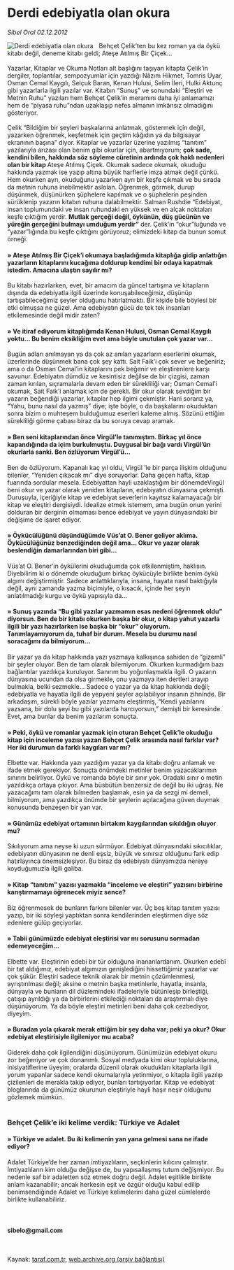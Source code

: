# Derdi edebiyatla olan okura

*Sibel Oral 02.12.2012*

<div class="yazi"><img align="left" alt="Derdi edebiyatla olan okura" border="0" src="http://www.taraf.com.tr/fotoraflar/makaleler/derdi-edebiyatla-olan-okura_2260_orijinal.jpg" style="border-right-width:10px; border-color:#FFFFFF"/>Behçet Çelik’ten bu kez roman ya da öykü kitabı değil, deneme kitabı geldi; Ateşe Atılmış Bir Çiçek...<br/><br/>Yazarlar, Kitaplar ve Okuma Notları alt başlığını taşıyan kitapta Çelik’in dergiler, toplantılar, sempozyumlar için yazdığı Nâzım Hikmet, Tomris Uyar, Osman Cemal Kaygılı, Selçuk Baran, Kenan Hulusi, Selim İleri, Hulki Aktunç gibi yazarlarla ilgili yazılar var. Kitabın “Sunuş” ve sonundaki “Eleştiri ve Metnin Ruhu” yazıları hem Behçet Çelik’in meramını daha iyi anlamamızı hem de “piyasa ruhu”ndan uzaklaşıp nefes almanın imkânsız olmadığını gösteriyor.<br/><br/>Çelik “Bildiğim bir şeyleri başkalarına anlatmak, göstermek için değil, yazarken öğrenmek, keşfetmek için geçtim kâğıdın ya da bilgisayar ekranının başına” diyor. Kitaplar ve yazarlar üzerine yazılmış “tanıtım” yazılarıyla arızası olan benim gibi okurlar için, abartmıyorum; <strong>çok sade, kendini bilen, hakkında söz söyleme cüretinin ardında çok haklı nedenleri olan bir kitap </strong>Ateşe Atılmış Çiçek. Okumak sadece okumak, okuduğu hakkında yazmak ise yazıp altına büyük harflerle imza atmak değil çünkü. Hem okurken ayrı, okuduğunu yazarken ayrı bir keşfe çıkmak ve bu sırada da metnin ruhuna inebilmektir aslolan. Öğrenmek, görmek, durup düşünmek, düşünürken şüphelere kapılmak ve o şüphelerin peşinden sürüklenip yazarın kitabın ruhuna dalabilmektir. Salman Rushdie “Edebiyat, insan toplumundaki ve insan ruhundaki en yüksek ve en alçak noktaları keşfe çıktığım yerdir. <strong>Mutlak gerçeği değil, öykünün, düş gücünün ve yüreğin gerçeğini bulmayı umduğum yerdir”</strong> der. Çelik’in “okur”luğunda ve “yazar”lığında bu keşfe çıktığını görüyoruz; elimizdeki kitap da bunun somut örneği.<br/>
<h4>» Ateşe Atılmış Bir Çiçek’i okumaya başladığımda kitaplığa gidip anlattığın yazarların kitaplarını kucağıma doldurup kendimi bir odaya kapatmak istedim. Amacına ulaştın sayılır mı?</h4>Bu kitabı hazırlarken, evet, bir amacım da güncel tartışma ve kitapların dışında da edebiyatla ilgili üzerinde konuşabileceğimiz, düşünüp tartışabileceğimiz şeyler olduğunu hatırlatmaktı. Bir kişide bile böylesi bir etki olmuşsa ne güzel. Ama edebiyatın gücü de tek tek insanları etkilemesinde değil midir zaten?<br/>
<h4>» Ve itiraf ediyorum kitaplığımda Kenan Hulusi, Osman Cemal Kaygılı yoktu... Bu benim eksikliğim evet ama böyle unutulan çok yazar var...</h4>Bugün adları anılmayan ya da çok az anılan yazarların eserlerini okumak, üzerlerinde düşünmek bana çok şey kattı. Sait Faik’i çok sever ve beğeniriz; ama o da Osman Cemal’in kitaplarını pek beğenir ve eleştirenlere karşı savunur. Edebiyatın dümdüz ve kesintisiz değilse de bir çizgisi, zaman zaman kırılan, sıçramalarla devam eden bir sürekliliği var; Osman Cemal’i okumak, Sait Faik’i anlamak için de gerekli. Bir okur olarak sevdiğim bir yazarın beğendiği yazarlar, kitaplar hep ilgimi çekmiştir. Hani sorarız ya, “Yahu, bunu nasıl da yazmış” diye; işte böyle, o da başkalarını okuduktan sonra bizim o muhteşem bulduğumuz eserleri kaleme almış. Sözünü ettiğim sürekliliği görme çabası biraz da bu soruya cevap aramak.<br/>
<h4>» Ben seni kitaplarından önce Virgül’le tanımıştım. Birkaç yıl önce kapandığında da içim burkulmuştu. Duygusal bir bağı vardı Virgül’ün okurlarla sanki. Ben özlüyorum Virgül’ü...</h4>Ben de özlüyorum. Kapanalı kaç yıl oldu, Virgül ’le bir parça ilişkim olduğunu bilenler, “Yeniden çıkacak mı” diye soruyorlar. Daha geçen hafta, kitap fuarında sordular mesela. Edebiyattan hayli uzaklaştığım bir dönemdeVirgül beni okur ve yazar olarak yeniden kitapların, edebiyatın dünyasına çekmişti. Duruşuyla, içeriğiyle kitap ve edebiyat severlerin kayıtsız kalamayacağı bir kitap ve eleştiri dergisiydi. İdealize etmek istemem, ama bugün onun yerini dolduran bir derginin olmaması bence edebiyat ve yayın dünyasındaki bir değişime de işaret ediyor.<br/>
<h4>» Öykücülüğünü düşündüğümde Vüs’at O. Bener geliyor aklıma. Öykücülüğünüz benzediğinden değil ama... Okur ve yazar olarak beslendiğin damarlarından biri gibi...</h4>Vüs’at O. Bener’in öykülerini okuduğumda çok etkilenmiştim, haklısın. Diyebilirim ki o dönemde okuduğum birkaç öykücüyle birlikte benim öykü algımı değiştirmiştir. Sadece anlattıklarıyla, insana, hayata nasıl baktığıyla değil, aynı zamanda yazma biçimiyle, o kısacık, içinde her şeyin anlatılmadığı kurgu ve öykü yapısıyla da...<br/>
<h4>» Sunuş yazında “Bu gibi yazılar yazmamın esas nedeni öğrenmek oldu” diyorsun. Ben de bir kitabı okurken başka bir okur, o kitap yahut yazarla ilgili bir yazı hazırlarken ise başka bir “okur” oluyorum. Tanımlayamıyorum da, tuhaf bir durum. Mesela bu durumu nasıl soracağımı da bilmiyorum...</h4>Bir yazar ya da kitap hakkında yazı yazmaya kalkışınca sahiden de “gizemli” bir şeyler oluyor. Ben de tam olarak bilemiyorum. Okurken kurmadığım bazı bağlantılar yazdıkça kuruluyor. Sanırım bu yoğunlaşmakla ilgili. O yazarın dünyasına ucundan da olsa girmekle, onu yazmaya iten dertleri arayıp bulmakla, belki sezmekle... Sadece o yazar ya da kitap hakkında değil; edebiyatla ve hayatla ilgili de yepyeni şeyler açılabiliyor insanın zihninde. Bir arkadaşım, sürekli böyle yazılar yazmamı eleştirmiş, “Kendi yazılarını yazsana, bir dolu şeyi bu gibi yazılarda harcıyorsun,” demişti bir keresinde. Evet, ama bunlar da benim yazılarım sonuçta.<br/>
<h4>» Peki, öykü ve romanlar yazmak için oturan Behçet Çelik’le okuduğu kitap için inceleme yazısı yazan Behçet Çelik arasında nasıl farklar var? Her iki durumun da farklı kaygıları var mı?</h4>Elbette var. Hakkında yazı yazdığım yazar ya da kitabı doğru anlamak ve ifade etmek gerekiyor. Sonuçta önümdeki metinler benim yazacaklarımın sınırını belirliyor. Öykü ve romanda böyle bir sınır yok. Oradaki sınır o metin yazıldıkça ortaya çıkıyor. Ama büsbütün benzersiz de değil bu iki uğraş. Ne yazacağımı tam olarak bilmeden başlamak, esin ya da sezgi mi demeli, bilmiyorum, ama yazdıkça önümde bir şeylerin açılacağına güven duymak konusunda benzeşen bir yan var.<br/>
<h4>» Günümüz edebiyat ortamının birtakım kaygılarından sıkıldığın oluyor mu?</h4>Sıkılıyorum ama neyse ki uzun sürmüyor. Edebiyat dünyasındaki sıkıcılıklar, edebiyatın dünyasının ne denli eşsiz, büyük ve sınırsız olduğunu fark edip hatırlayınca önemsizleşiyor. Bu biraz da edebiyatı dünyamızda nereye koyduğumuzla ilgili galiba.<br/>
<h4>» Kitap “tanıtım” yazısı yazmakla “inceleme ve eleştiri” yazısını birbirine karıştırmamayı öğrenecek miyiz sence?</h4>Biz öğrenmesek de bunların farkını bilenler var. Üç beş kitap tanıtım yazısı yazıp, bir iki söyleşi yaptıktan sonra kendilerinden eleştirmen diye söz edenlere gülüp geçiyorlar.<br/>
<h4>» Tabii günümüzde edebiyat eleştirisi var mı sorusunu sormadan edemeyeceğim...</h4>Elbette var. Eleştirinin edebi bir tür olduğuna inananlardanım. Okurken edebî bir tat aldığımız, edebiyat algımızın genişlediğini hissettiğimiz yazarlar var çok şükür. Eleştiri sadece teknik olarak bir metnin çözümlenmesi, ayrıştırılması değil; aksine o metnin başka metinlerle, hayatla, insanla, dünyayla ve bunların dil düzlemindeki ifadeleriyle bütünleşip birleştiği, çatışıp ayrıldığı ya da birbirlerini etkilediği noktaları da araştırmalı diye düşünüyorum. Ya da böyle eleştiri metinleri beni daha çok cezbediyor, diyeyim.<br/>
<h4>» Buradan yola çıkarak merak ettiğim bir şey daha var; peki ya okur? Okur edebiyat eleştirisiyle ilgileniyor mu acaba?</h4>Giderek daha çok ilgilendiğini düşünüyorum. Günümüzün edebiyat okuru zor beğeniyor ve çok donanımlı. Sosyal medyada kimi okur topluluklarına, inisiyatiflerine üyeyim; oralarda düzenli olarak okudukları kitaplarla ilgili yorum yapanlar sadece kendi okumalarıyla yetinmiyor, o kitapla ilgili yazılıp çizilenleri de merakla takip ediyor, bunları tartışıyorlar. Kitap ve edebiyat bloglarında da günümüz okurunun eleştiriyle hayli haşır neşir olduğunu gözlemek mümkün.<br/><br/>
<h3>Behçet Çelik’e iki kelime verdik: Türkiye ve Adalet</h3>
<h4>» Türkiye ve adalet. Bu iki kelimenin yan yana gelmesi sana ne ifade ediyor?</h4>Adalet Türkiye’de her zaman imtiyazlıların, seçkinlerin kılıcını çalmıştır. İmtiyazlıların kim olduğu değişse de, bu yapısallaşmış tutum değişmiyor. Bu nedenle saf bir adaletten söz etmek doğru değil. Adalet eşitlikle birlikte anlam kazanabilir; ancak herkesin eşit ve özgür olduğu kabul edilip benimsendiğinde Adalet ve Türkiye kelimelerini daha güzel cümlelerde birlikte kullanabiliriz.<br/><br/><br/>
<h4>sibelo@gmail.com</h4><br/>
</div>

Kaynak: [taraf.com.tr](http://www.taraf.com.tr/sibel-oral/makale-derdi-edebiyatla-olan-okura.htm), [web.archive.org (arşiv bağlantısı)](http://web.archive.org/web/20131107144948/http://www.taraf.com.tr/sibel-oral/makale-derdi-edebiyatla-olan-okura.htm)
